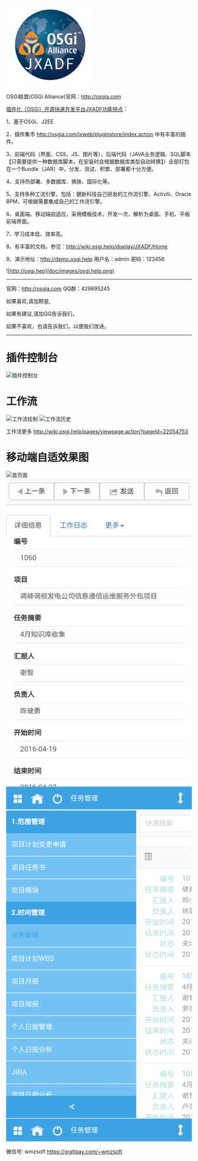 ﻿![JXADF](doc/images/logo.png)

OSGi联盟(OSGi Alliance)官网：http://osgia.com

<a href="http://osgia.com" target="osgi">插件化（OSGi）开源快速开发平台JXADF功能特点</a>：

1、基于OSGi、J2EE

2、插件集市 http://osgia.com/jxweb/pluginstore/index.action 中有丰富的插件。

3、前端代码（界面、CSS、JS、图片等）、后端代码（JAVA业务逻辑、SQL脚本【只需要提供一种数据库脚本，在安装时会根据数据库类型自动转换】）全部打包在一个Bundle（JAR）中，分发、测试、积累、部署都十分方便。

4、支持热部署、多数据库、换肤、国际化等。

5、支持多种工流引擎，包括：健新科技自己研发的工作流引擎、Activiti、Oracle BPM，可根据需要集成自己的工作流引擎。

6、桌面端、移动端自适应，采用模板技术，开发一次，解析为桌面、手机、平板前端界面。

7、学习成本低、效率高。

8、有丰富的文档，参见：http://wiki.osgi.help/display/JXADF/Home

9、演示地址：http://demo.osgi.help 用户名：admin 密码：123456

![http://osgi.hep](doc/images/osgi.help.png)

------------------------------------
官网：http://osgia.com
QQ群：429895245

如果喜欢,请加颗星,

如果有建议,请加QQ告诉我们，

如果不喜欢，也请告诉我们，以便我们改进。


---------------------------------------------------
插件控制台
======
![插件控制台](doc/images/console.png)

工作流
=======
![工作流绘制](doc/images/wf01.png)
![工作流历史](doc/images/wf02.png)

工作流更多 http://wiki.osgi.help/pages/viewpage.action?pageId=22054753

移动端自适效果图
=======
![首页面](doc/images/mobile-inbox.png=300x)![主界面](doc/images/mobile-main.png)![菜单页面](doc/images/mobile-menu.png)

微信号: wmzsoft
https://gratipay.com/~wmzsoft


